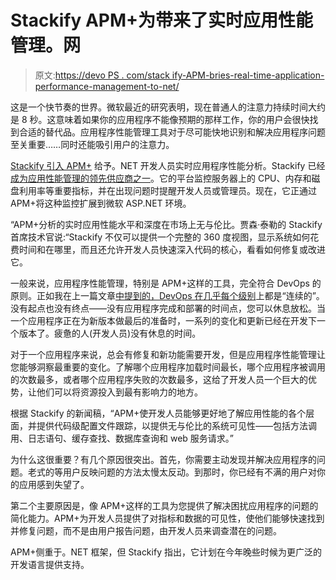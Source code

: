 # Stackify APM+为带来了实时应用性能管理。网

> 原文:[https://devo PS . com/stack ify-APM-bries-real-time-application-performance-management-to-net/](https://devops.com/stackify-apm-brings-real-time-application-performance-management-to-net/)

这是一个快节奏的世界。微软最近的研究表明，现在普通人的注意力持续时间大约是 8 秒。这意味着如果你的应用程序不能像预期的那样工作，你的用户会很快找到合适的替代品。应用程序性能管理工具对于尽可能快地识别和解决应用程序问题至关重要……同时还能吸引用户的注意力。

[Stackify 引入 APM+](http://stackify.com/press-release/apmlaunch-application-performance-management/?utm_campaign=APM%20launch&utm_source=hs_email&utm_medium=email&utm_content=17349390&_hsenc=p2ANqtz--ejWG0RuGhHPbLpfQelrQbeJeoAJyflIHhnbdOfpo4U3W2eOSIAzystJneUa18eAe4lnkTaVAcdeLVqgiLlBCuDdxSLeK-j5KlIvMjriTznMdpPX4&_hsmi=17349390) 给予。NET 开发人员实时应用程序性能分析。Stackify 已经[成为应用性能管理的领先供应商之一](https://devops.com/2014/06/23/devops-doesnt-end-deployment/)。它的平台监控服务器上的 CPU、内存和磁盘利用率等重要指标，并在出现问题时提醒开发人员或管理员。现在，它正通过 APM+将这种监控扩展到微软 ASP.NET 环境。

“APM+分析的实时应用性能水平和深度在市场上无与伦比。贾森·泰勒的 Stackify 首席技术官说:“Stackify 不仅可以提供一个完整的 360 度视图，显示系统如何花费时间和在哪里，而且还允许开发人员快速深入代码的核心，看看如何修复或改进它。

一般来说，应用程序性能管理，特别是 APM+这样的工具，完全符合 DevOps 的原则。正如我在上一篇文章[中提到的，DevOps 在几乎每个级别](https://devops.com/2015/04/22/the-continuous-continuousness-of-devops/)上都是“连续的”。没有起点也没有终点——没有应用程序完成和部署的时间点，您可以休息放松。当一个应用程序正在为新版本做最后的准备时，一系列的变化和更新已经在开发下一个版本了。疲惫的人(开发人员)没有休息的时间。

对于一个应用程序来说，总会有修复和新功能需要开发，但是应用程序性能管理让您能够洞察最重要的变化。了解哪个应用程序加载时间最长，哪个应用程序被调用的次数最多，或者哪个应用程序失败的次数最多，这给了开发人员一个巨大的优势，让他们可以将资源投入到最有影响力的地方。

根据 Stackify 的新闻稿，“APM+使开发人员能够更好地了解应用性能的各个层面，并提供代码级配置文件跟踪，以提供无与伦比的系统可见性——包括方法调用、日志语句、缓存查找、数据库查询和 web 服务请求。”

为什么这很重要？有几个原因很突出。首先，你需要主动发现并解决应用程序的问题。老式的等用户反映问题的方法太慢太反动。到那时，你已经有不满的用户对你的应用感到失望了。

第二个主要原因是，像 APM+这样的工具为您提供了解决困扰应用程序的问题的简化能力。APM+为开发人员提供了对指标和数据的可见性，使他们能够快速找到并修复问题，而不是由用户报告问题，由开发人员来调查潜在的问题。

APM+侧重于。NET 框架，但 Stackify 指出，它计划在今年晚些时候为更广泛的开发语言提供支持。